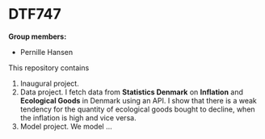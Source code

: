 # DTF747

**Group members:**
- Pernille Hansen

This repository contains  
1. Inaugural project. 
2. Data project. I fetch data from **Statistics Denmark** on **Inflation** and **Ecological Goods** in Denmark using an API. I show that there is a weak tendency for the quantity of ecological goods bought to decline, when the inflation is high and vice versa.
3. Model project. We model ...
